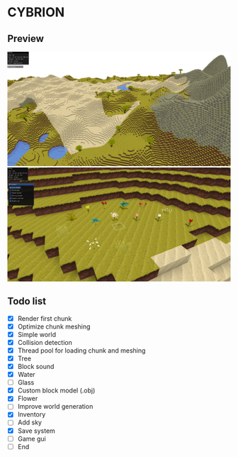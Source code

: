 # CYBRION

## Preview

![Screenshot](./docs/screenshots/large_view.png)
![Screenshot](./docs/screenshots/flowers.png)

## Todo list
- [x] Render first chunk
- [x] Optimize chunk meshing
- [x] Simple world
- [x] Collision detection
- [x] Thread pool for loading chunk and meshing
- [x] Tree
- [x] Block sound
- [x] Water
- [ ] Glass
- [x] Custom block model (.obj)
- [x] Flower
- [ ] Improve world generation
- [x] Inventory
- [ ] Add sky
- [x] Save system
- [ ] Game gui
- [ ] End

